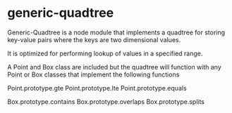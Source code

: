 generic-quadtree
================

Generic-Quadtree is a node module that implements a quadtree for storing key-value pairs 
where the keys are two dimensional values.

It is optimized for performing lookup of values in a specified range.

A Point and Box class are included but the quadtree will function with any Point or Box classes that implement the following functions

Point.prototype.gte
Point.prototype.lte
Point.prototype.equals

Box.prototype.contains
Box.prototype.overlaps
Box.prototype.splits
